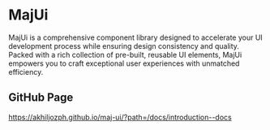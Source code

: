 # MajUi

MajUi is a comprehensive component library designed to accelerate your UI development process while ensuring design consistency and quality.
Packed with a rich collection of pre-built, reusable UI elements, MajUi empowers you to craft exceptional user experiences with unmatched efficiency.

## GitHub Page

https://akhiljozph.github.io/maj-ui/?path=/docs/introduction--docs
